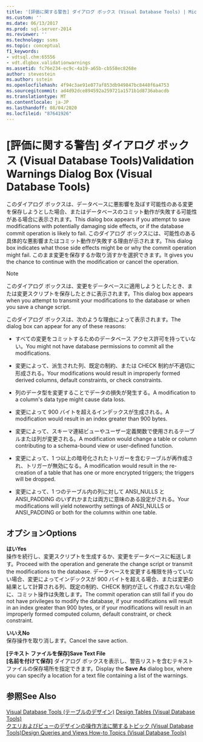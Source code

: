 ```yaml
---
title: '[評価に関する警告] ダイアログ ボックス (Visual Database Tools) | Microsoft Docs'
ms.custom: ''
ms.date: 06/13/2017
ms.prod: sql-server-2014
ms.reviewer: ''
ms.technology: ssms
ms.topic: conceptual
f1_keywords:
- vdtsql.chm:65556
- vdt.dlgbox.validationwarnings
ms.assetid: fc76e234-ec9c-4a19-a65b-cb558ec8268e
author: stevestein
ms.author: sstein
ms.openlocfilehash: 4f94c3ae91e077af853db949847bc8448f6a4753
ms.sourcegitcommit: ad4d92dce894592a259721a1571b1d8736abacdb
ms.translationtype: MT
ms.contentlocale: ja-JP
ms.lasthandoff: 08/04/2020
ms.locfileid: "87641926"
---
```

# <a name="validation-warnings-dialog-box-visual-database-tools"></a><span data-ttu-id="8e6c7-102">[評価に関する警告] ダイアログ ボックス (Visual Database Tools)</span><span class="sxs-lookup"><span data-stu-id="8e6c7-102">Validation Warnings Dialog Box (Visual Database Tools)</span></span>
  <span data-ttu-id="8e6c7-103">このダイアログ ボックスは、データベースに悪影響を及ぼす可能性のある変更を保存しようとした場合、またはデータベースのコミット動作が失敗する可能性がある場合に表示されます。</span><span class="sxs-lookup"><span data-stu-id="8e6c7-103">This dialog box appears if you attempt to save modifications with potentially damaging side effects, or if the database commit operation is likely to fail.</span></span> <span data-ttu-id="8e6c7-104">このダイアログ ボックスには、可能性のある具体的な悪影響またはコミット動作が失敗する理由が示されます。</span><span class="sxs-lookup"><span data-stu-id="8e6c7-104">This dialog box indicates what those side effects might be or why the commit operation might fail.</span></span> <span data-ttu-id="8e6c7-105">このまま変更を保存するか取り消すかを選択できます。</span><span class="sxs-lookup"><span data-stu-id="8e6c7-105">It gives you the chance to continue with the modification or cancel the operation.</span></span>  
  
> [!NOTE]  
>  <span data-ttu-id="8e6c7-106">このダイアログ ボックスは、変更をデータベースに適用しようとしたとき、または変更スクリプトを保存したときに表示されます。</span><span class="sxs-lookup"><span data-stu-id="8e6c7-106">This dialog box appears when you attempt to transmit your modifications to the database or when you save a change script.</span></span>  
  
 <span data-ttu-id="8e6c7-107">このダイアログ ボックスは、次のような理由によって表示されます。</span><span class="sxs-lookup"><span data-stu-id="8e6c7-107">The dialog box can appear for any of these reasons:</span></span>  
  
-   <span data-ttu-id="8e6c7-108">すべての変更をコミットするためのデータベース アクセス許可を持っていない。</span><span class="sxs-lookup"><span data-stu-id="8e6c7-108">You might not have database permissions to commit all the modifications.</span></span>  
  
-   <span data-ttu-id="8e6c7-109">変更によって、派生された列、既定の制約、または CHECK 制約が不適切に形成される。</span><span class="sxs-lookup"><span data-stu-id="8e6c7-109">Your modifications would result in improperly formed derived columns, default constraints, or check constraints.</span></span>  
  
-   <span data-ttu-id="8e6c7-110">列のデータ型を変更することでデータの損失が発生する。</span><span class="sxs-lookup"><span data-stu-id="8e6c7-110">A modification to a column's data type might cause data loss.</span></span>  
  
-   <span data-ttu-id="8e6c7-111">変更によって 900 バイトを超えるインデックスが生成される。</span><span class="sxs-lookup"><span data-stu-id="8e6c7-111">A modification would result in an index greater than 900 bytes.</span></span>  
  
-   <span data-ttu-id="8e6c7-112">変更によって、スキーマ連結ビューやユーザー定義関数で使用されるテーブルまたは列が変更される。</span><span class="sxs-lookup"><span data-stu-id="8e6c7-112">A modification would change a table or column contributing to a schema-bound view or user-defined function.</span></span>  
  
-   <span data-ttu-id="8e6c7-113">変更によって、1 つ以上の暗号化されたトリガーを含むテーブルが再作成され、トリガーが無効になる。</span><span class="sxs-lookup"><span data-stu-id="8e6c7-113">A modification would result in the re-creation of a table that has one or more encrypted triggers; the triggers will be dropped.</span></span>  
  
-   <span data-ttu-id="8e6c7-114">変更によって、1 つのテーブル内の列に対して ANSI_NULLS と ANSI_PADDING のいずれかまたは両方に意味のある設定がされる。</span><span class="sxs-lookup"><span data-stu-id="8e6c7-114">Your modifications will yield noteworthy settings of ANSI_NULLS or ANSI_PADDING or both for the columns within one table.</span></span>  
  
## <a name="options"></a><span data-ttu-id="8e6c7-115">オプション</span><span class="sxs-lookup"><span data-stu-id="8e6c7-115">Options</span></span>  
 <span data-ttu-id="8e6c7-116">**はい**</span><span class="sxs-lookup"><span data-stu-id="8e6c7-116">**Yes**</span></span>  
 <span data-ttu-id="8e6c7-117">操作を続行し、変更スクリプトを生成するか、変更をデータベースに転送します。</span><span class="sxs-lookup"><span data-stu-id="8e6c7-117">Proceed with the operation and generate the change script or transmit the modifications to the database.</span></span> <span data-ttu-id="8e6c7-118">データベースを変更する権限を持っていない場合、変更によってインデックスが 900 バイトを超える場合、または変更の結果として計算される列、既定の制約、CHECK 制約が正しく作成されない場合に、コミット操作は失敗します。</span><span class="sxs-lookup"><span data-stu-id="8e6c7-118">The commit operation can still fail if you do not have privileges to modify the database, if your modifications will result in an index greater than 900 bytes, or if your modifications will result in an improperly formed computed column, default constraint, or check constraint.</span></span>  
  
 <span data-ttu-id="8e6c7-119">**いいえ**</span><span class="sxs-lookup"><span data-stu-id="8e6c7-119">**No**</span></span>  
 <span data-ttu-id="8e6c7-120">保存操作を取り消します。</span><span class="sxs-lookup"><span data-stu-id="8e6c7-120">Cancel the save action.</span></span>  
  
 <span data-ttu-id="8e6c7-121">**[テキスト ファイルを保存]**</span><span class="sxs-lookup"><span data-stu-id="8e6c7-121">**Save Text File**</span></span>  
 <span data-ttu-id="8e6c7-122">**[名前を付けて保存]** ダイアログ ボックスを表示し、警告リストを含むテキスト ファイルの保存場所を指定できます。</span><span class="sxs-lookup"><span data-stu-id="8e6c7-122">Display the **Save As** dialog box, where you can specify a location for a text file containing a list of the warnings.</span></span>  
  
## <a name="see-also"></a><span data-ttu-id="8e6c7-123">参照</span><span class="sxs-lookup"><span data-stu-id="8e6c7-123">See Also</span></span>  
 <span data-ttu-id="8e6c7-124">[Visual Database Tools &#40;テーブルのデザイン&#41;](visual-database-tools.md) </span><span class="sxs-lookup"><span data-stu-id="8e6c7-124">[Design Tables &#40;Visual Database Tools&#41;](visual-database-tools.md) </span></span>  
 [<span data-ttu-id="8e6c7-125">クエリおよびビューのデザインの操作方法に関するトピック (Visual Database Tools)</span><span class="sxs-lookup"><span data-stu-id="8e6c7-125">Design Queries and Views How-to Topics &#40;Visual Database Tools&#41;</span></span>](design-queries-and-views-how-to-topics-visual-database-tools.md)  
  
  

